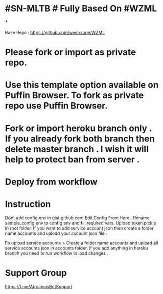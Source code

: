 # #SN-MLTB # Fully Based On #WZML . 

Base Repo : https://github.com/weebzone/WZML

# Please fork or import as private repo. 

# Use this template option available on Puffin Browser. To fork as private repo use Puffin Browser.

# Fork or import heroku branch only . If you already fork both branch then delete master branch . I wish it will help to protect ban from server .

# Deploy from workflow

# Instruction #

Dont add config.env in gist.github.com
Edit Config From Here . Rename sample_config.env to config.env and fill required vars.
Upload token.pickle in root folder.
If you want to add service account json then create a folder name accounts and upload your account json file .

Fo upload service accounts > Create a folder name accounts and upload all service accounts json in accounts folder.
If you add anything in heroku branch you need to run workflow to load changes .

# Support Group 

https://t.me/AtrociousBotSupport
